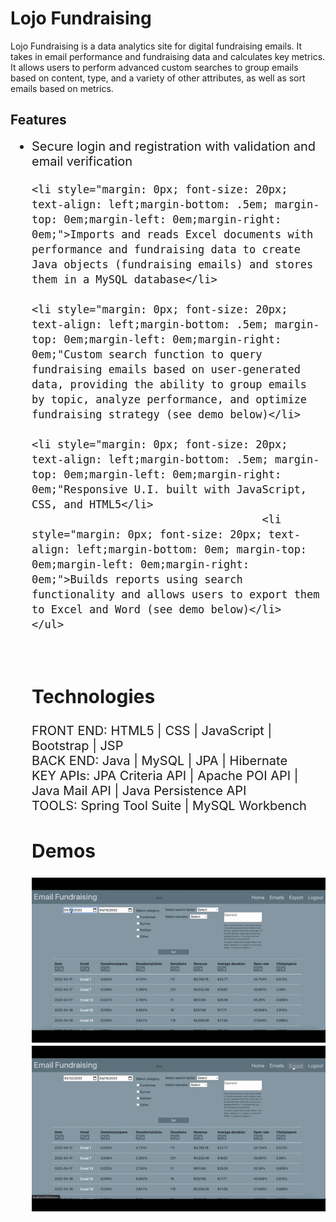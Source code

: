 # Lojo Fundraising
Lojo Fundraising is a data analytics site for digital fundraising emails. It takes in email performance and fundraising data and calculates key metrics. It allows users to perform advanced custom searches to group emails based on content, type, and a variety of other attributes, as well as sort emails based on metrics.

<h2>Features</h2>
<ul style="margin: 0px; font-size: 20px; text-align: left;margin-bottom: 0em; margin-top: 0em;margin-left: 0em;margin-right: 0em;">
	<li style="margin: 0px; font-size: 20px; text-align: left;margin-bottom: .5em; margin-top: 0em;margin-left: 0em;margin-right: 0em;">Secure login and registration with validation and email verification</li>
	
	<li style="margin: 0px; font-size: 20px; text-align: left;margin-bottom: .5em; margin-top: 0em;margin-left: 0em;margin-right: 0em;">Imports and reads Excel documents with performance and fundraising data to create Java objects (fundraising emails) and stores them in a MySQL database</li>

	<li style="margin: 0px; font-size: 20px; text-align: left;margin-bottom: .5em; margin-top: 0em;margin-left: 0em;margin-right: 0em;"Custom search function to query fundraising emails based on user-generated data, providing the ability to group emails by topic, analyze performance, and optimize fundraising strategy (see demo below)</li> 
	
	<li style="margin: 0px; font-size: 20px; text-align: left;margin-bottom: .5em; margin-top: 0em;margin-left: 0em;margin-right: 0em;"Responsive U.I. built with JavaScript, CSS, and HTML5</li>
										<li style="margin: 0px; font-size: 20px; text-align: left;margin-bottom: 0em; margin-top: 0em;margin-left: 0em;margin-right: 0em;">Builds reports using search functionality and allows users to export them to Excel and Word (see demo below)</li>
	</ul>
							
</br>

<h2>Technologies</h2>
FRONT END: HTML5 | CSS | JavaScript | Bootstrap | JSP</br>
BACK END: Java | MySQL | JPA | Hibernate</br>
KEY APIs: JPA Criteria API | Apache POI API | Java Mail API | Java Persistence API</br>
TOOLS: Spring Tool Suite | MySQL Workbench

</br>

<h2>Demos</h2>

![Search](https://github.com/zking63/dgalojofundraising/blob/master/src/main/resources/static/images/search.gif "Search gif") </br>
![Exports](https://github.com/zking63/dgalojofundraising/blob/master/src/main/resources/static/images/export.gif "Export gif")
